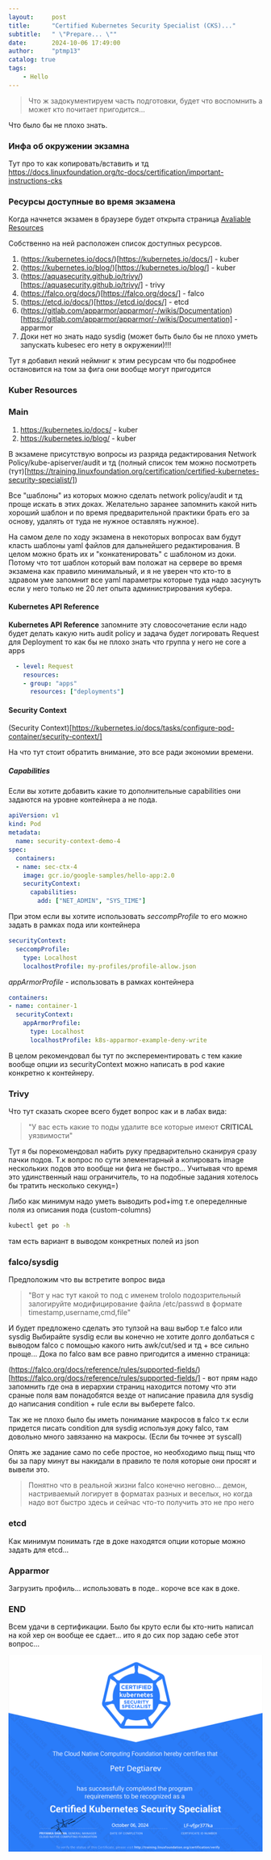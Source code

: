 ```yaml
---
layout:     post
title:      "Certified Kubernetes Security Specialist (CKS)..."
subtitle:   " \"Prepare... \""
date:       2024-10-06 17:49:00
author:     "ptmp13"
catalog: true
tags:
    - Hello
---
```


> Что ж задокументируем часть подготовки, будет что воспомнить а может кто почитает пригодится...

Что было бы не плохо знать.

### Инфа об окружении экзамна

Тут про то как копировать/вставить и тд
https://docs.linuxfoundation.org/tc-docs/certification/important-instructions-cks

### Ресурсы доступные во время экзамена

Когда начнется экзамен в браузере будет открыта страница
[Avaliable Resources](https://docs.linuxfoundation.org/tc-docs/certification/certification-resources-allowed#certified-kubernetes-administrator-cka-and-certified-kubernetes-application-developer-ckad-and-certified-kubernetes-security-specialist-cks)

Собственно на ней расположен список доступных ресурсов.
1. (https://kubernetes.io/docs/)[https://kubernetes.io/docs/] - kuber
2. (https://kubernetes.io/blog/)[https://kubernetes.io/blog/] - kuber
3. (https://aquasecurity.github.io/trivy/)[https://aquasecurity.github.io/trivy/] - trivy
4. (https://falco.org/docs/)[https://falco.org/docs/] - falco
5. (https://etcd.io/docs/)[https://etcd.io/docs/] - etcd
6. (https://gitlab.com/apparmor/apparmor/-/wikis/Documentation)[https://gitlab.com/apparmor/apparmor/-/wikis/Documentation] - apparmor
7. Доки нет но знать надо sysdig (может быть было бы не плохо уметь запускать kubesec его нету в окружении)!!!

Тут я добавил некий неймниг к этим ресурсам что бы подробнее остановится на том за фига они вообще могут пригодится

### Kuber Resources

### Main

1. https://kubernetes.io/docs/ - kuber
2. https://kubernetes.io/blog/ - kuber

В экзамене присутствую вопросы из разряда редактирования Network Policy/kube-apiserver/audit и тд (полный список тем можно посмотреть (тут)[https://training.linuxfoundation.org/certification/certified-kubernetes-security-specialist/])

Все "шаблоны" из которых можно сделать network policy/audit и тд проще искать в этих доках. Желательно заранее запомнить какой нить хороший шаблон и по время предварительной практики брать его за основу, удалять от туда не нужноe оставлять нужное).

На самом деле по ходу экзамена в некоторых вопросах вам будут класть шаблоны yaml файлов для дальнейшего редактирования. В целом можно брать их и "конкатенировать" с шаблоном из доки. Потому что тот шаблон который вам положат на сервере во время экзамена как правило минимальный, и я не уверен что кто-то в здравом уме запомнит все yaml параметры которые туда надо засунуть если у него только не 20 лет опыта администрирования кубера.

#### Kubernetes API Reference

__Kubernetes API Reference__ запомните эту словосочетание если надо будет делать какую нить audit policy и задача будет логировать Request для Deployment то как бы не плохо знать что группа у него не core а apps

```yaml
  - level: Request
    resources:
    - group: "apps"
      resources: ["deployments"]
```

#### Security Context 

(Security Context)[https://kubernetes.io/docs/tasks/configure-pod-container/security-context/]

На что тут стоит обратить внимание, это все ради экономии времени.

##### Capabilities 

Если вы хотите добавить какие то дополнительные capabilities они задаются на уровне контейнера а не пода. 

```yaml
apiVersion: v1
kind: Pod
metadata:
  name: security-context-demo-4
spec:
  containers:
  - name: sec-ctx-4
    image: gcr.io/google-samples/hello-app:2.0
    securityContext:
      capabilities:
        add: ["NET_ADMIN", "SYS_TIME"]
```

При этом если вы хотите использовать _seccompProfile_ то его можно задать в рамках пода или контейнера

```yaml
securityContext:
  seccompProfile:
    type: Localhost
    localhostProfile: my-profiles/profile-allow.json
```

_appArmorProfile_ - использовать в рамках контейнера

```yaml
containers:
- name: container-1
  securityContext:
    appArmorProfile:
      type: Localhost
      localhostProfile: k8s-apparmor-example-deny-write
```

В целом рекомендовал бы тут по эксперементировать с тем какие вообще опции из securityContext можно написать в pod какие конкретно к контейнеру.

### Trivy 

Что тут сказать скорее всего будет вопрос как и в лабах вида:
> "У вас есть какие то поды удалите все которые имеют __CRITICAL__ уязвимости"

Тут я бы порекомендовал набить руку предварительно сканируя сразу пачки подов. Т.к вопрос по сути элементарный а копировать image нескольких подов это вообще ни фига не быстро... Учитывая что время это удинственный наш ограничитель, то на подобные задания хотелось бы тратить несколько секунд=)

Либо как минимум надо уметь выводить pod+img т.е опеределнные поля из описания пода (custom-columns)
```bash
kubectl get po -h
```

там есть вариант в выводом конкретных полей из json

### falco/sysdig

Предположим что вы встретите вопрос вида
> "Вот у нас тут какой то под с именем trololo подозрительный залогируйте модифицирование файла /etc/passwd в формате
timestamp,username,cmd,file"

И будет предложено сделать это тулзой на ваш выбор т.е falco или sysdig
Выбирайте sysdig если вы конечно не хотите долго долбаться с выводом falco с помощью какого нить awk/cut/sed и тд + все сильно проще... Дока по falco вам все равно пригодится а именно страница:

(https://falco.org/docs/reference/rules/supported-fields/)[https://falco.org/docs/reference/rules/supported-fields/] - вот прям надо запомнить где она в иерархии страниц находится потому что эти сраные поля вам понадобятся везде от написание правила для sysdig до написания condition + rule если вы выберете falco.

Так же не плохо было бы иметь понимание макросов в falco т.к если придется писать condition для sysdig используя доку falco, там довольно много завязанно на макросы. (Если бы точнее эт syscall)

Опять же задание само по себе простое, но необходимо пыщ пыщ что бы за пару минут вы накидали в правило те поля которые они просят и вывели это.

> Понятно что в реальной жизни falco конечно неговно... демон, настриваемый логирует в форматах разных и веселых, но когда надо вот быстро здесь и сейчас что-то получить это не про него

### etcd 

Как минимум понимать где в доке находятся опции которые можно задать для etcd...

### Apparmor 

Загрузить профиль... использовать в поде.. короче все как в доке.

### END

Всем удачи в сертификации. Было бы круто если бы кто-нить написал на кой хер он вообще ее сдает... ито я до сих пор задаю себе этот вопрос...

![img](/img/in-post/Cert/CKS.png)